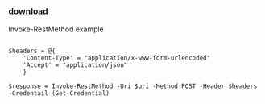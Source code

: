 ﻿---
pid:            6094
parent:         0
children:       
poster:         mcwidg3t
title:          
date:           2015-11-17 14:35:09
description:    Invoke-RestMethod example
format:         posh
---

# 

### [download](6094.ps1)  

Invoke-RestMethod example

```posh

$headers = @{
	'Content-Type' = "application/x-www-form-urlencoded"
	'Accept' = "application/json"
	}

$response = Invoke-RestMethod -Uri $uri -Method POST -Header $headers -Credentail (Get-Credential)
```
